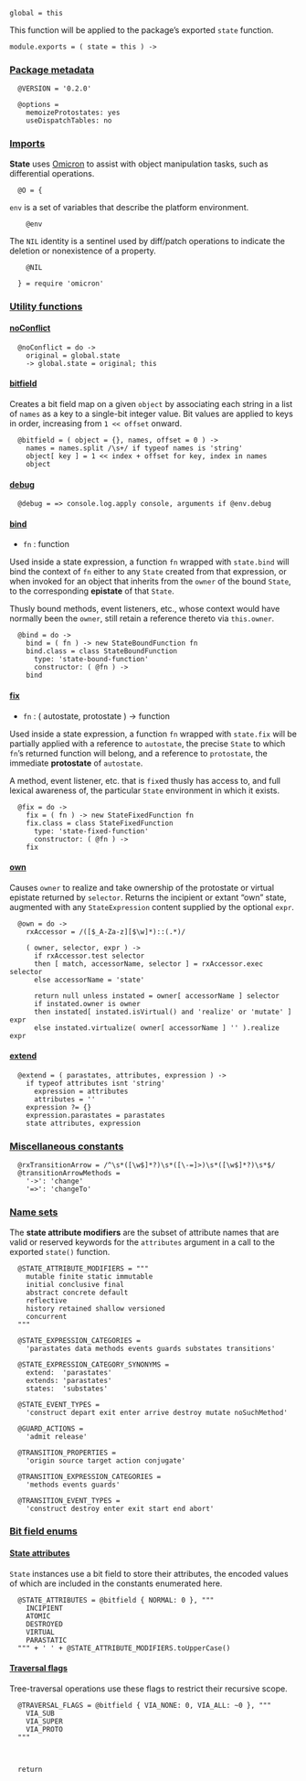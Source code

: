     global = this



This function will be applied to the package’s exported `state` function.

    module.exports = ( state = this ) ->


### [Package metadata](#package-metadata)

      @VERSION = '0.2.0'

      @options =
        memoizeProtostates: yes
        useDispatchTables: no



### [Imports](#imports)

**State** uses [Omicron][] to assist with object manipulation tasks, such as
differential operations.

      @O = {

`env` is a set of variables that describe the platform environment.

        @env

The `NIL` identity is a sentinel used by diff/patch operations to indicate
the deletion or nonexistence of a property.

        @NIL

      } = require 'omicron'



### [Utility functions](#utility-functions)


#### [noConflict](#utility-functions--no-conflict)

      @noConflict = do ->
        original = global.state
        -> global.state = original; this


#### [bitfield](#utility-functions--bitfield)

Creates a bit field map on a given `object` by associating each string in a
list of `names` as a key to a single-bit integer value. Bit values are applied
to keys in order, increasing from `1 << offset` onward.

      @bitfield = ( object = {}, names, offset = 0 ) ->
        names = names.split /\s+/ if typeof names is 'string'
        object[ key ] = 1 << index + offset for key, index in names
        object


#### [debug](#utility-functions--debug)

      @debug = => console.log.apply console, arguments if @env.debug


#### [bind](#utility-functions--bind)

* `fn` : function

Used inside a state expression, a function `fn` wrapped with `state.bind` will
bind the context of `fn` either to any `State` created from that expression, or
when invoked for an object that inherits from the `owner` of the bound `State`,
to the corresponding **epistate** of that `State`.

Thusly bound methods, event listeners, etc., whose context would have normally
been the `owner`, still retain a reference thereto via `this.owner`.

      @bind = do ->
        bind = ( fn ) -> new StateBoundFunction fn
        bind.class = class StateBoundFunction
          type: 'state-bound-function'
          constructor: ( @fn ) ->
        bind


#### [fix](#utility-functions--fix)

* `fn` : ( autostate, protostate ) → function

Used inside a state expression, a function `fn` wrapped with `state.fix` will
be partially applied with a reference to `autostate`, the precise `State` to
which `fn`’s returned function will belong, and a reference to `protostate`,
the immediate **protostate** of `autostate`.

A method, event listener, etc. that is `fix`ed thusly has access to, and full
lexical awareness of, the particular `State` environment in which it exists.

      @fix = do ->
        fix = ( fn ) -> new StateFixedFunction fn
        fix.class = class StateFixedFunction
          type: 'state-fixed-function'
          constructor: ( @fn ) ->
        fix


#### [own](#utility-functions--own)

Causes `owner` to realize and take ownership of the protostate or virtual
epistate returned by `selector`. Returns the incipient or extant “own” state,
augmented with any `StateExpression` content supplied by the optional `expr`.

      @own = do ->
        rxAccessor = /([$_A-Za-z][$\w]*)::(.*)/

        ( owner, selector, expr ) ->
          if rxAccessor.test selector
          then [ match, accessorName, selector ] = rxAccessor.exec selector
          else accessorName = 'state'

          return null unless instated = owner[ accessorName ] selector
          if instated.owner is owner
          then instated[ instated.isVirtual() and 'realize' or 'mutate' ] expr
          else instated.virtualize( owner[ accessorName ] '' ).realize expr


#### [extend](#utility-functions--extend)

      @extend = ( parastates, attributes, expression ) ->
        if typeof attributes isnt 'string'
          expression = attributes
          attributes = ''
        expression ?= {}
        expression.parastates = parastates
        state attributes, expression



### [Miscellaneous constants](#miscellaneous-constants)

      @rxTransitionArrow = /^\s*([\w$]*?)\s*([\-=]>)\s*([\w$]*?)\s*$/
      @transitionArrowMethods =
        '->': 'change'
        '=>': 'changeTo'



### [Name sets](#name-sets)

The **state attribute modifiers** are the subset of attribute names that are
valid or reserved keywords for the `attributes` argument in a call to the
exported `state()` function.

      @STATE_ATTRIBUTE_MODIFIERS = """
        mutable finite static immutable
        initial conclusive final
        abstract concrete default
        reflective
        history retained shallow versioned
        concurrent
      """

      @STATE_EXPRESSION_CATEGORIES =
        'parastates data methods events guards substates transitions'

      @STATE_EXPRESSION_CATEGORY_SYNONYMS =
        extend:  'parastates'
        extends: 'parastates'
        states:  'substates'

      @STATE_EVENT_TYPES =
        'construct depart exit enter arrive destroy mutate noSuchMethod'

      @GUARD_ACTIONS =
        'admit release'

      @TRANSITION_PROPERTIES =
        'origin source target action conjugate'

      @TRANSITION_EXPRESSION_CATEGORIES =
        'methods events guards'

      @TRANSITION_EVENT_TYPES =
        'construct destroy enter exit start end abort'



### [Bit field enums](#bit-field-enums)


#### [State attributes](#bit-field-enums--state-attributes)

`State` instances use a bit field to store their attributes, the encoded values
of which are included in the constants enumerated here.

      @STATE_ATTRIBUTES = @bitfield { NORMAL: 0 }, """
        INCIPIENT
        ATOMIC
        DESTROYED
        VIRTUAL
        PARASTATIC
      """ + ' ' + @STATE_ATTRIBUTE_MODIFIERS.toUpperCase()


#### [Traversal flags](#bit-field-enums--traversal-flags)

Tree-traversal operations use these flags to restrict their recursive scope.

      @TRAVERSAL_FLAGS = @bitfield { VIA_NONE: 0, VIA_ALL: ~0 }, """
        VIA_SUB
        VIA_SUPER
        VIA_PROTO
      """



      return



[Omicron]: https://github.com/nickfargo/omicron
